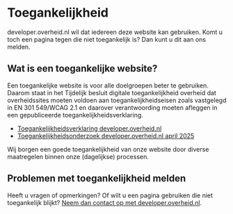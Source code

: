 # Toegankelijkheid

developer.overheid.nl wil dat iedereen deze website kan gebruiken. Komt u toch een pagina tegen die niet toegankelijk is? Dan kunt u dit aan ons melden.

## Wat is een toegankelijke website?

Een toegankelijke website is voor alle doelgroepen beter te gebruiken. Daarom staat in het Tijdelijk besluit digitale toegankelijkheid overheid dat overheidssites moeten voldoen aan toegankelijkheidseisen zoals vastgelegd in EN 301 549/WCAG 2.1 en daarover verantwoording moeten afleggen in een gepubliceerde toegankelijkheidsverklaring.

- [Toegankelijkheidsverklaring developer.overheid.nl](https://www.toegankelijkheidsverklaring.nl/register/17963)
- [Toegankelijkheidsonderzoek developer.overheid.nl april 2025](https://toegankelijkheidsrapport.frameless.io/rapport/developer.overheid.nl-2025-04)

Wij borgen een goede toegankelijkheid van onze website door diverse maatregelen binnen onze (dagelijkse) processen.


## Problemen met toegankelijkheid melden

Heeft u vragen of opmerkingen? Of wilt u een pagina gebruiken die niet toegankelijk blijkt? [Neem dan contact op met developer.overheid.nl](./contact).
